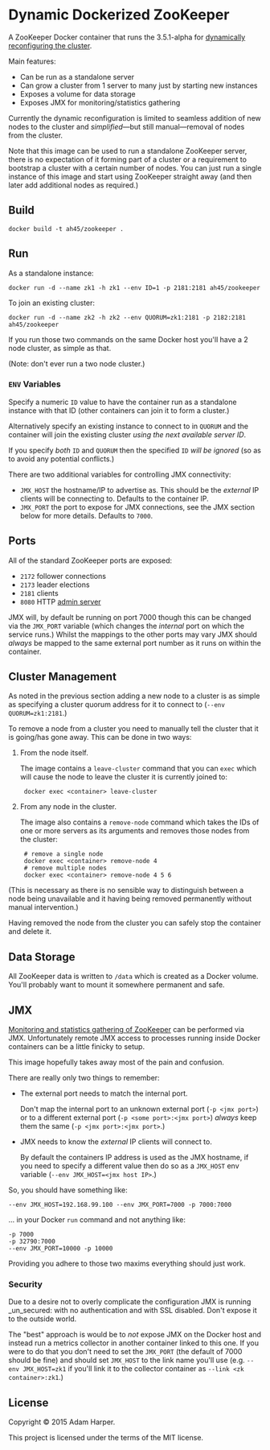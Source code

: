 Dynamic Dockerized ZooKeeper
============================

A ZooKeeper Docker container that runs the 3.5.1-alpha for
[dynamically reconfiguring the cluster][dyn-conf].

[dyn-conf]: https://zookeeper.apache.org/doc/trunk/zookeeperReconfig.html

Main features:

* Can be run as a standalone server
* Can grow a cluster from 1 server to many just by starting new
  instances
* Exposes a volume for data storage
* Exposes JMX for monitoring/statistics gathering

Currently the dynamic reconfiguration is limited to seamless addition
of new nodes to the cluster and _simplified_—but still
manual—removal of nodes from the cluster.

Note that this image can be used to run a standalone ZooKeeper server,
there is no expectation of it forming part of a cluster or a
requirement to bootstrap a cluster with a certain number of nodes. You
can just run a single instance of this image and start using ZooKeeper
straight away (and then later add additional nodes as required.)

## Build

    docker build -t ah45/zookeeper .

## Run

As a standalone instance:

    docker run -d --name zk1 -h zk1 --env ID=1 -p 2181:2181 ah45/zookeeper

To join an existing cluster:

    docker run -d --name zk2 -h zk2 --env QUORUM=zk1:2181 -p 2182:2181 ah45/zookeeper

If you run those two commands on the same Docker host you'll have a 2
node cluster, as simple as that.

(Note: don't ever run a two node cluster.)

### `ENV` Variables

Specify a numeric `ID` value to have the container run as a standalone
instance with that ID (other containers can join it to form a cluster.)

Alternatively specify an existing instance to connect to in `QUORUM`
and the container will join the existing cluster _using the next
available server ID_.

If you specify _both_ `ID` and `QUORUM` then the specified `ID` _will
be ignored_ (so as to avoid any potential conflicts.)

There are two additional variables for controlling JMX connectivity:

* `JMX_HOST` the hostname/IP to advertise as. This should be the
  _external_ IP clients will be connecting to. Defaults to the
  container IP.
* `JMX_PORT` the port to expose for JMX connections, see the JMX
  section below for more details. Defaults to `7000`.

## Ports

All of the standard ZooKeeper ports are exposed:

* `2172` follower connections
* `2173` leader elections
* `2181` clients
* `8080` HTTP [admin server](https://zookeeper.apache.org/doc/trunk/zookeeperAdmin.html#sc_adminserver)

JMX will, by default be running on port 7000 though this can be
changed via the `JMX_PORT` variable (which changes the _internal_ port
on which the service runs.) Whilst the mappings to the other ports may
vary JMX should _always_ be mapped to the same external port number as
it runs on within the container.

## Cluster Management

As noted in the previous section adding a new node to a cluster is as
simple as specifying a cluster quorum address for it to connect to
(`--env QUORUM=zk1:2181`.)

To remove a node from a cluster you need to manually tell the cluster
that it is going/has gone away. This can be done in two ways:

1. From the node itself.

   The image contains a `leave-cluster` command that you can `exec`
   which will cause the node to leave the cluster it is currently
   joined to:

        docker exec <container> leave-cluster

2. From any node in the cluster.

   The image also contains a `remove-node` command which takes the
   IDs of one or more servers as its arguments and removes those nodes
   from the cluster:

        # remove a single node
        docker exec <container> remove-node 4
        # remove multiple nodes
        docker exec <container> remove-node 4 5 6

(This is necessary as there is no sensible way to distinguish between
a node being unavailable and it having being removed permanently
without manual intervention.)

Having removed the node from the cluster you can safely stop the
container and delete it.

## Data Storage

All ZooKeeper data is written to `/data` which is created as a Docker
volume. You'll probably want to mount it somewhere permanent and safe.

## JMX

[Monitoring and statistics gathering of ZooKeeper][monitor] can be
performed via JMX. Unfortunately remote JMX access to processes
running inside Docker containers can be a little finicky to setup.

[monitor]: https://zookeeper.apache.org/doc/trunk/zookeeperJMX.html

This image hopefully takes away most of the pain and confusion.

There are really only two things to remember:

* The external port needs to match the internal port.

  Don't map the internal port to an unknown external port (`-p <jmx
  port>`) or to a different external port (`-p <some port>:<jmx
  port>`) _always_ keep them the same (`-p <jmx port>:<jmx port>`.)
* JMX needs to know the _external_ IP clients will connect to.

  By default the containers IP address is used as the JMX hostname, if
  you need to specify a different value then do so as a `JMX_HOST` env
  variable (`--env JMX_HOST=<jmx host IP>`.)

So, you should have something like:

    --env JMX_HOST=192.168.99.100 --env JMX_PORT=7000 -p 7000:7000

… in your Docker `run` command and not anything like:

    -p 7000
    -p 32790:7000
    --env JMX_PORT=10000 -p 10000

Providing you adhere to those two maxims everything should just work.

### Security

Due to a desire not to overly complicate the configuration JMX is
running _un_secured: with no authentication and with SSL
disabled. Don't expose it to the outside world.

The "best" approach is would be to _not_ expose JMX on the Docker host
and instead run a metrics collector in another container linked to
this one. If you were to do that you don't need to set the `JMX_PORT`
(the default of 7000 should be fine) and should set `JMX_HOST` to the
link name you'll use (e.g. `--env JMX_HOST=zk1` if you'll link it
to the collector container as `--link <zk container>:zk1`.)

## License

Copyright © 2015 Adam Harper.

This project is licensed under the terms of the MIT license.
